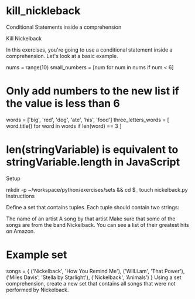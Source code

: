 # kill_nickleback
Conditional Statements inside a comprehension

Kill Nickelback

In this exercises, you're going to use a conditional statement inside a comprehension. Let's look at a basic example.

nums = range(10)
small_numbers = [num for num in nums if num < 6]
# Only add numbers to the new list if the value is less than 6

words = ['big', 'red', 'dog', 'ate', 'his', 'food']
three_letters_words = [ word.title() for word in words if len(word) == 3 ]
# len(stringVariable) is equivalent to stringVariable.length in JavaScript
Setup

mkdir -p ~/workspace/python/exercises/sets && cd $_
touch nickelback.py
Instructions

Define a set that contains tuples. Each tuple should contain two strings:

The name of an artist
A song by that artist
Make sure that some of the songs are from the band Nickelback. You can see a list of their greatest hits on Amazon.

# Example set
songs = {
    ('Nickelback', 'How You Remind Me'), 
    ('Will.i.am', 'That Power'),
    ('Miles Davis', 'Stella by Starlight'),
    ('Nickelback', 'Animals')
}
Using a set comprehension, create a new set that contains all songs that were not performed by Nickelback.
